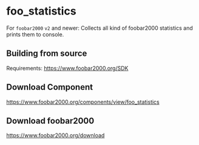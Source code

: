# foo_statistics
For `foobar2000` `v2` and newer: Collects all kind of foobar2000 statistics and prints them to console.

## Building from source
Requirements:
https://www.foobar2000.org/SDK

## Download Component
https://www.foobar2000.org/components/view/foo_statistics

## Download foobar2000
https://www.foobar2000.org/download
